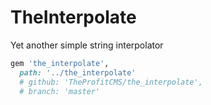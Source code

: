 # TheInterpolate

Yet another simple string interpolator

```ruby
gem 'the_interpolate',
  path: '../the_interpolate'
  # github: 'TheProfitCMS/the_interpolate',
  # branch: 'master'
```
